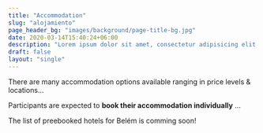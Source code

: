 ```yaml
---
title: "Accommodation"
slug: "alojamiento"
page_header_bg: "images/background/page-title-bg.jpg"
date: 2020-03-14T15:40:24+06:00
description: "Lorem ipsum dolor sit amet, consectetur adipisicing elit. Maiores, velit."
draft: false
layout: "single"
---
```


There are many accommodation options available ranging in price levels & locations...

Participants are expected to **book their accommodation individually** ...

The list of preebooked hotels for Belém is comming soon!